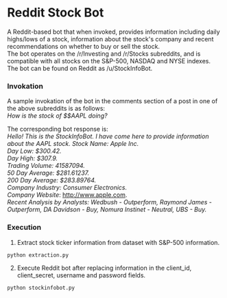 # Reddit Stock Bot
A Reddit-based bot that when invoked, provides information including daily highs/lows of a stock, information about the stock's company and recent recommendations on whether to buy or sell the stock. \
The bot operates on the /r/Investing and /r/Stocks subreddits, and is compatible with all stocks on the S&P-500, NASDAQ and NYSE indexes. \
The bot can be found on Reddit as /u/StockInfoBot. 


### Invokation
A sample invokation of the bot in the comments section of a post in one of the above subreddits is as follows:\
*How is the stock of $$AAPL doing?*

The corresponding bot response is:\
*Hello! This is the StockInfoBot. I have come here to provide information about the AAPL stock.*
*Stock Name: Apple Inc.*\
*Day Low: $300.42.*\
*Day High: $307.9.*\
*Trading Volume: 41587094.*\
*50 Day Average: $281.61237.*\
*200 Day Average: $283.89764.*\
*Company Industry: Consumer Electronics.*\
*Company Website*: http://www.apple.com. \
*Recent Analysis by Analysts: Wedbush - Outperform, Raymond James - Outperform, DA Davidson - Buy, Nomura Instinet - Neutral, UBS - Buy.*

### Execution
1. Extract stock ticker information from dataset with S&P-500 information. 
~~~~
python extraction.py
~~~~~~~~ 

2. Execute Reddit bot after replacing information in the client_id, client_secret, username and password fields.
~~~~
python stockinfobot.py
~~~~~~~~ 
